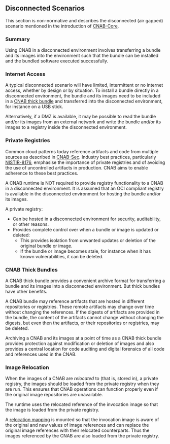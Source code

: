 ## Disconnected Scenarios

This section is non-normative and describes the disconnected (air gapped) scenario mentioned in the introduction of [CNAB-Core](100-CNAB.md).

### Summary

Using CNAB in a disconnected environment involves transferring a bundle and its images into the 
environment such that the bundle can be installed and the bundled software executed successfully. 

### Internet Access

A typical disconnected scenario will have limited, intermittent or no internet access, whether by design or by situation.
To install a bundle directly in a disconnected environment, the bundle and its images need to be included in a [CNAB thick bundle](104-bundle-formats.md)
and transferred into the disconnected environment, for instance on a USB stick.

Alternatively, if a DMZ is available, it may be possible to read the bundle and/or its images from an external network
and write the bundle and/or its images to a registry inside the disconnected environment. 

### Private Registries

Common cloud patterns today reference artifacts and code from multiple sources as described in
[CNAB-Sec](300-CNAB-security.md).
Industry best practices, particularly [NISTIR-8176](https://csrc.nist.gov/News/2017/NIST-Releases-NISTIR-8176), emphasise the importance of
private registries and of avoiding the use of uncontrolled artifacts in production. CNAB aims to enable adherence to these best practices.

A CNAB runtime is NOT required to provide registry functionality to a CNAB in a disconnected environment.
It is assumed that an OCI compliant registry is available in the disconnected environment for hosting the bundle
and/or its images.

A private registry:
* Can be hosted in a disconnected environment for security, auditability, or other reasons.
* Provides complete control over when a bundle or image is updated or deleted:
    * This provides isolation from unwanted updates or deletion of the original bundle or image.
    * If the bundle or image becomes stale, for instance when it has known vulnerabilities, it can be deleted.

### CNAB Thick Bundles

A CNAB thick bundle provides a convenient archive format for transferring a bundle and its images into a 
disconnected environment. But thick bundles have other benefits.

A CNAB bundle may reference artifacts that are hosted in different repositories or registries.
These remote artifacts may change over time without changing the references.
If the digests of artifacts are provided in the bundle, the content of the artifacts cannot change without
changing the digests, but even then the artifacts, or their repositories or registries, may be deleted.

Archiving a CNAB and its images at a point of time as a CNAB thick bundle
provides protection against modification or deletion of images and also provides a central location for code
auditing and digital forensics of all code and references used in the CNAB.

### Image Relocation

When the images of a CNAB are _relocated_ to (that is, stored in), a private registry, the images should be loaded from the private registry when they are run.
This ensures that CNAB operations can function properly even if the original image repositories are unavailable.

The runtime uses the relocated reference of the invocation image so that the image is loaded from the private registry.

A [relocation mapping](103-bundle-runtime.md#relocation-mapping) is mounted so that the invocation
image is aware of the original and new values of image references and can replace the original image references with their relocated counterparts.
Thus the images referenced by the CNAB are also loaded from the private registry.
